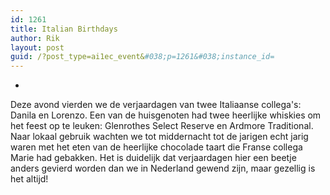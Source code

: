 ```yaml
---
id: 1261
title: Italian Birthdays
author: Rik
layout: post
guid: /?post_type=ai1ec_event&#038;p=1261&#038;instance_id=
---
```

-
Deze avond vierden we de verjaardagen van twee Italiaanse collega's: Danila en Lorenzo. Een van de huisgenoten had twee heerlijke whiskies om het feest op te leuken: Glenrothes Select Reserve en Ardmore Traditional. Naar lokaal gebruik wachten we tot middernacht tot de jarigen echt jarig waren met het eten van de heerlijke chocolade taart die Franse collega Marie had gebakken. Het is duidelijk dat verjaardagen hier een beetje anders gevierd worden dan we in Nederland gewend zijn, maar gezellig is het altijd!